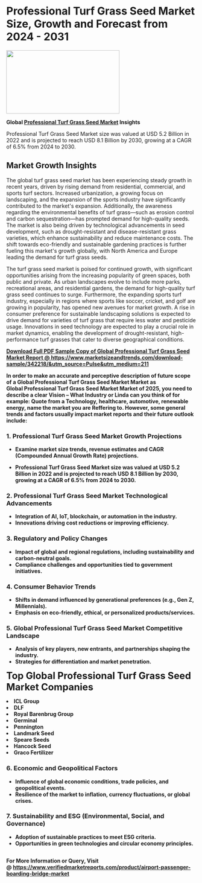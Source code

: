 <H1>Professional Turf Grass Seed Market Size, Growth and Forecast from 2024 - 2031</H1><img class="aligncenter size-medium wp-image-584254" src="https://thirdeyenews.in/wp-content/uploads/2024/09/Global-Market-Research-300x168.jpeg" alt="" width="300" height="168" /><p><strong>Global&nbsp;<a href="https://www.marketsizeandtrends.com/download-sample/342218/&amp;utm_source=Pulse&amp;utm_medium=211">Professional Turf Grass Seed Market</a> Insights</strong></p><p>Professional Turf Grass Seed Market size was valued at USD 5.2 Billion in 2022 and is projected to reach USD 8.1 Billion by 2030, growing at a CAGR of 6.5% from 2024 to 2030.</p><p><h2>Market Growth Insights</h2> <p>The global turf grass seed market has been experiencing steady growth in recent years, driven by rising demand from residential, commercial, and sports turf sectors. Increased urbanization, a growing focus on landscaping, and the expansion of the sports industry have significantly contributed to the market's expansion. Additionally, the awareness regarding the environmental benefits of turf grass—such as erosion control and carbon sequestration—has prompted demand for high-quality seeds. The market is also being driven by technological advancements in seed development, such as drought-resistant and disease-resistant grass varieties, which enhance sustainability and reduce maintenance costs. The shift towards eco-friendly and sustainable gardening practices is further fueling this market's growth globally, with North America and Europe leading the demand for turf grass seeds.</p> <p><strong><a href="#"></a></strong></p> <p>The turf grass seed market is poised for continued growth, with significant opportunities arising from the increasing popularity of green spaces, both public and private. As urban landscapes evolve to include more parks, recreational areas, and residential gardens, the demand for high-quality turf grass seed continues to surge. Furthermore, the expanding sports turf industry, especially in regions where sports like soccer, cricket, and golf are growing in popularity, has opened new avenues for market growth. A rise in consumer preference for sustainable landscaping solutions is expected to drive demand for varieties of turf grass that require less water and pesticide usage. Innovations in seed technology are expected to play a crucial role in market dynamics, enabling the development of drought-resistant, high-performance turf grasses that cater to diverse geographical conditions.</p> <p><strong><a href="#"></p><p><span class=""><strong>Download Full PDF Sample Copy of Global Professional Turf Grass Seed Market Report</strong> @ <a href="https://www.marketsizeandtrends.com/download-sample/342218/&amp;utm_source=Pulse&amp;utm_medium=211" target="_blank">https://www.marketsizeandtrends.com/download-sample/342218/&amp;utm_source=Pulse&amp;utm_medium=211</a></span></p><p>In order to make an accurate and perceptive description of future scope of a Global&nbsp;Professional Turf Grass Seed Market Market as Global&nbsp;Professional Turf Grass Seed Market Market of 2025, you need to describe a clear Vision &ndash; What Industry or Linda can you think of for example: Quote from a Technology, healthcare, automotive, renewable energy, name the market you are Reffering to. However, some general trends and factors usually impact market reports and their future outlook include:</p><h3>1.&nbsp;<strong>Professional Turf Grass Seed Market Growth Projections</strong></h3><ul><li>Examine market size trends, revenue estimates and CAGR (Compounded Annual Growth Rate) projections.</li><li><p>Professional Turf Grass Seed Market size was valued at USD 5.2 Billion in 2022 and is projected to reach USD 8.1 Billion by 2030, growing at a CAGR of 6.5% from 2024 to 2030.</p></li></ul><h3>2.&nbsp;<strong>Professional Turf Grass Seed Market Technological Advancements</strong></h3><ul><li>Integration of AI, IoT, blockchain, or automation in the industry.</li><li>Innovations driving cost reductions or improving efficiency.</li></ul><h3>3.&nbsp;<strong>Regulatory and Policy Changes</strong></h3><ul><li>Impact of global and regional regulations, including sustainability and carbon-neutral goals.</li><li>Compliance challenges and opportunities tied to government initiatives.</li></ul><h3>4.&nbsp;<strong>Consumer Behavior Trends</strong></h3><ul><li>Shifts in demand influenced by generational preferences (e.g., Gen Z, Millennials).</li><li>Emphasis on eco-friendly, ethical, or personalized products/services.</li></ul><h3>5.&nbsp;<strong>Global Professional Turf Grass Seed Market Competitive Landscape</strong></h3><ul><li>Analysis of key players, new entrants, and partnerships shaping the industry.</li><li>Strategies for differentiation and market penetration.</li></ul><p data-pm-slice="1 1 []"><span style="color: inherit; font-family: inherit; font-size: 25px;">Top Global Professional Turf Grass Seed Market Companies</span></p><div class="" data-test-id=""><p><li>ICL Group</li><li> DLF</li><li> Royal Barenbrug Group</li><li> Germinal</li><li> Pennington</li><li> Landmark Seed</li><li> Speare Seeds</li><li> Hancock Seed</li><li> Graco Fertilizer</li></p></div><h3>6.&nbsp;<strong>Economic and Geopolitical Factors</strong></h3><ul><li>Influence of global economic conditions, trade policies, and geopolitical events.</li><li>Resilience of the market to inflation, currency fluctuations, or global crises.</li></ul><h3>7.&nbsp;<strong>Sustainability and ESG (Environmental, Social, and Governance)</strong></h3><ul><li>Adoption of sustainable practices to meet ESG criteria.</li><li>Opportunities in green technologies and circular economy principles.</li></ul><h2><strong style="font-size: 14px;">For More Information or Query, Visit @&nbsp;</strong><a style="background-color: #ffffff; font-size: 14px;" href="https://www.marketsizeandtrends.com/report/professional-turf-grass-seed-market/" target="_blank">https://www.verifiedmarketreports.com/product/airport-passenger-boarding-bridge-market</a></h2>
